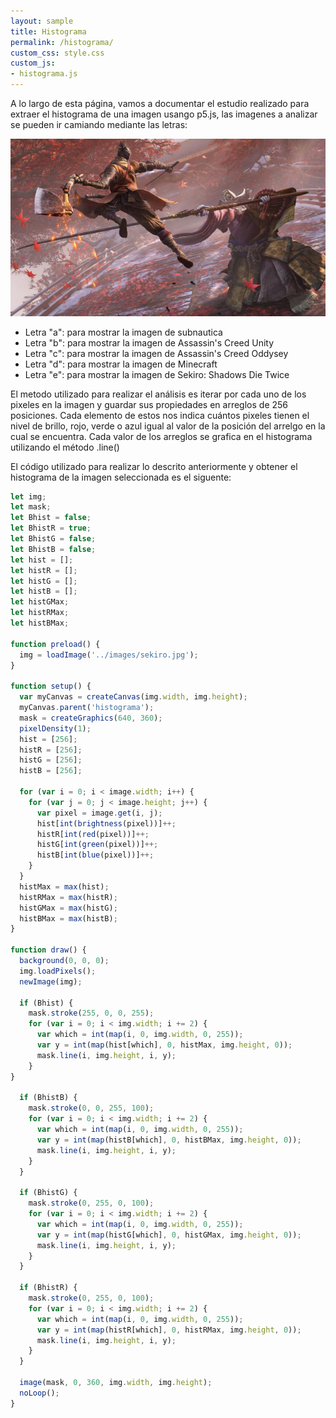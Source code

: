 ```yaml
---
layout: sample
title: Histograma
permalink: /histograma/
custom_css: style.css
custom_js:
- histograma.js
---
```

A lo largo de esta página, vamos a documentar el estudio realizado para extraer el histograma de una imagen usango p5.js, las imagenes a analizar se pueden ir camiando mediante las letras:

<img src="../images/sekiro.jpg" alt="hisgrama" class="center-image">

- Letra "a": para mostrar la imagen de subnautica
- Letra "b": para mostrar la imagen de Assassin's Creed Unity
- Letra "c": para mostrar la imagen de Assassin's Creed Oddysey
- Letra "d": para mostrar la imagen de Minecraft
- Letra "e": para mostrar la imagen de Sekiro: Shadows Die Twice

El metodo utilizado para realizar el análisis es iterar por cada uno de los pixeles en la imagen y guardar sus propiedades en arreglos de 256 posiciones. Cada elemento de estos nos indica cuántos pixeles tienen el nivel de brillo, 
rojo, verde o azul igual al valor de la posición del arrelgo en la cual se encuentra. Cada valor de los arreglos se grafica en el histograma utilizando el método .line()

El código utilizado para realizar lo descrito anteriormente y obtener el histograma de la imagen seleccionada es el siguente:

```js
let img;
let mask;
let Bhist = false;
let BhistR = true;
let BhistG = false;
let BhistB = false;
let hist = [];
let histR = [];
let histG = [];
let histB = [];
let histGMax;
let histRMax;
let histBMax;

function preload() {
  img = loadImage('../images/sekiro.jpg');
}

function setup() {
  var myCanvas = createCanvas(img.width, img.height);
  myCanvas.parent('histograma');
  mask = createGraphics(640, 360);
  pixelDensity(1);
  hist = [256];
  histR = [256];
  histG = [256];
  histB = [256];

  for (var i = 0; i < image.width; i++) {
    for (var j = 0; j < image.height; j++) {
      var pixel = image.get(i, j);
      hist[int(brightness(pixel))]++;
      histR[int(red(pixel))]++;
      histG[int(green(pixel))]++;
      histB[int(blue(pixel))]++;
    }
  }
  histMax = max(hist);
  histRMax = max(histR);
  histGMax = max(histG);
  histBMax = max(histB);
}

function draw() {
  background(0, 0, 0);
  img.loadPixels();
  newImage(img);

  if (Bhist) {
    mask.stroke(255, 0, 0, 255);
    for (var i = 0; i < img.width; i += 2) {
      var which = int(map(i, 0, img.width, 0, 255));
      var y = int(map(hist[which], 0, histMax, img.height, 0));
      mask.line(i, img.height, i, y);
    }
}

  if (BhistB) {
    mask.stroke(0, 0, 255, 100);
    for (var i = 0; i < img.width; i += 2) {
      var which = int(map(i, 0, img.width, 0, 255));
      var y = int(map(histB[which], 0, histBMax, img.height, 0));
      mask.line(i, img.height, i, y);
    }
  }

  if (BhistG) {
    mask.stroke(0, 255, 0, 100);
    for (var i = 0; i < img.width; i += 2) {
      var which = int(map(i, 0, img.width, 0, 255));
      var y = int(map(histG[which], 0, histGMax, img.height, 0));
      mask.line(i, img.height, i, y);
    }
  }

  if (BhistR) {
    mask.stroke(0, 255, 0, 100);
    for (var i = 0; i < img.width; i += 2) {
      var which = int(map(i, 0, img.width, 0, 255));
      var y = int(map(histR[which], 0, histRMax, img.height, 0));
      mask.line(i, img.height, i, y);
    }
  }

  image(mask, 0, 360, img.width, img.height);
  noLoop(); 
}
```
<div class="histograma" id='histograma'></div>